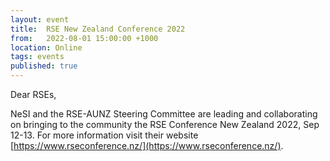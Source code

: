 ```yaml
---
layout: event
title:  RSE New Zealand Conference 2022
from:   2022-08-01 15:00:00 +1000    
location: Online
tags: events                
published: true
---
```


Dear RSEs,

NeSI and the RSE-AUNZ Steering Committee are leading and collaborating on bringing to the community the RSE Conference New Zealand 2022, Sep 12-13.
For more information visit their website [https://www.rseconference.nz/](https://www.rseconference.nz/).
